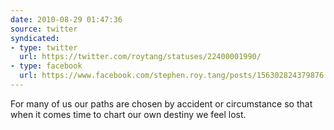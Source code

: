 ```yaml
---
date: 2010-08-29 01:47:36
source: twitter
syndicated:
- type: twitter
  url: https://twitter.com/roytang/statuses/22400001990/
- type: facebook
  url: https://www.facebook.com/stephen.roy.tang/posts/156302824379876
---
```


For many of us our paths are chosen by accident or circumstance so that when it comes time to chart our own destiny we feel lost.